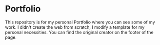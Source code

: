 # Portfolio
This repository is for my personal Portfolio where you can see some of my work. I didn't create the web from scratch, I modify a template for my personal necessities. You can find the original creator on the footer of the page.
